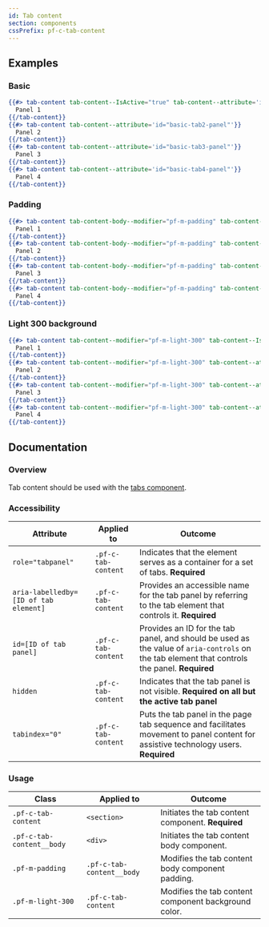 ```yaml
---
id: Tab content
section: components
cssPrefix: pf-c-tab-content
---
```


## Examples
### Basic
```hbs
{{#> tab-content tab-content--IsActive="true" tab-content--attribute='id="basic-tab1-panel"'}}
  Panel 1
{{/tab-content}}
{{#> tab-content tab-content--attribute='id="basic-tab2-panel"'}}
  Panel 2
{{/tab-content}}
{{#> tab-content tab-content--attribute='id="basic-tab3-panel"'}}
  Panel 3
{{/tab-content}}
{{#> tab-content tab-content--attribute='id="basic-tab4-panel"'}}
  Panel 4
{{/tab-content}}
```

### Padding
```hbs
{{#> tab-content tab-content-body--modifier="pf-m-padding" tab-content--IsActive="true" tab-content--attribute='id="tab1-panel-with-padding"'}}
  Panel 1
{{/tab-content}}
{{#> tab-content tab-content-body--modifier="pf-m-padding" tab-content--attribute='id="tab2-panel-with-padding"'}}
  Panel 2
{{/tab-content}}
{{#> tab-content tab-content-body--modifier="pf-m-padding" tab-content--attribute='id="tab3-panel-with-padding"'}}
  Panel 3
{{/tab-content}}
{{#> tab-content tab-content-body--modifier="pf-m-padding" tab-content--attribute='id="tab4-panel-with-padding"'}}
  Panel 4
{{/tab-content}}
```

### Light 300 background
```hbs
{{#> tab-content tab-content--modifier="pf-m-light-300" tab-content--IsActive="true" tab-content--attribute='id="light-300-tab1-panel"'}}
  Panel 1
{{/tab-content}}
{{#> tab-content tab-content--modifier="pf-m-light-300" tab-content--attribute='id="light-300-tab2-panel"'}}
  Panel 2
{{/tab-content}}
{{#> tab-content tab-content--modifier="pf-m-light-300" tab-content--attribute='id="light-300-tab3-panel"'}}
  Panel 3
{{/tab-content}}
{{#> tab-content tab-content--modifier="pf-m-light-300" tab-content--attribute='id="light-300-tab4-panel"'}}
  Panel 4
{{/tab-content}}
```

## Documentation
### Overview
Tab content should be used with the [tabs component](/components/tabs).

### Accessibility
| Attribute | Applied to | Outcome |
| -- | -- | -- |
| `role="tabpanel"` | `.pf-c-tab-content` | Indicates that the element serves as a container for a set of tabs. **Required** |
| `aria-labelledby=[ID of tab element]` | `.pf-c-tab-content` | Provides an accessible name for the tab panel by referring to the tab element that controls it. **Required**
| `id=[ID of tab panel]` | `.pf-c-tab-content` | Provides an ID for the tab panel, and should be used as the value of `aria-controls` on the tab element that controls the panel.  **Required**
| `hidden` | `.pf-c-tab-content` | Indicates that the tab panel is not visible. **Required on all but the active tab panel**
| `tabindex="0"` | `.pf-c-tab-content` | Puts the tab panel in the page tab sequence and facilitates movement to panel content for assistive technology users. **Required**

### Usage
| Class | Applied to | Outcome |
| -- | -- | -- |
| `.pf-c-tab-content` | `<section>` |  Initiates the tab content component. **Required** |
| `.pf-c-tab-content__body` | `<div>` |  Initiates the tab content body component. |
| `.pf-m-padding` | `.pf-c-tab-content__body` | Modifies the tab content body component padding. |
| `.pf-m-light-300` | `.pf-c-tab-content` |  Modifies the tab content component background color. |
